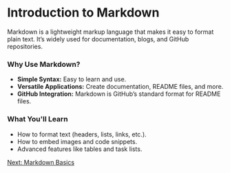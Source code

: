# Introduction to Markdown

Markdown is a lightweight markup language that makes it easy to format plain text. It’s widely used for documentation, blogs, and GitHub repositories.

### **Why Use Markdown?**
- **Simple Syntax:** Easy to learn and use.
- **Versatile Applications:** Create documentation, README files, and more.
- **GitHub Integration:** Markdown is GitHub’s standard format for README files.

### **What You'll Learn**
- How to format text (headers, lists, links, etc.).
- How to embed images and code snippets.
- Advanced features like tables and task lists.

[Next: Markdown Basics](markdown-basics.md)
